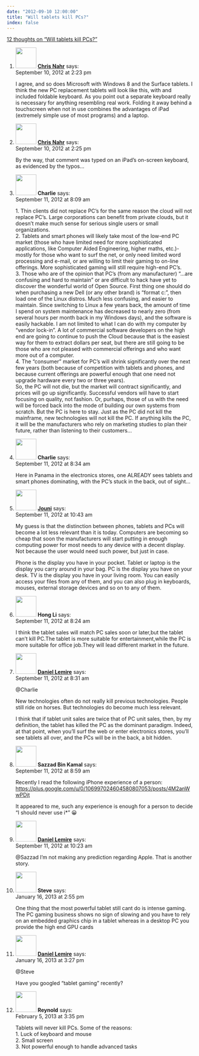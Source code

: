```yaml
---
date: "2012-09-10 12:00:00"
title: "Will tablets kill PCs?"
index: false
---
```


[12 thoughts on &ldquo;Will tablets kill PCs?&rdquo;](/lemire/blog/2012/09-10-will-tablets-kill-pcs)

<ol class="comment-list">
<li id="comment-55569" class="comment even thread-even depth-1">
<div class="comment-author vcard">
<img alt src="https://secure.gravatar.com/avatar/26e0963e76bf85cb06c8c2fbce2f06df?s=56&#038;d=mm&#038;r=g" srcset="https://secure.gravatar.com/avatar/26e0963e76bf85cb06c8c2fbce2f06df?s=112&#038;d=mm&#038;r=g 2x" class="avatar avatar-56 photo" height="56" width="56" decoding="async" /> <b class="fn"><a href="https://kynosarges.wordpress.com/" class="url" rel="ugc external nofollow">Chris Nahr</a></b> <span class="says">says:</span> </div>
<div class="comment-metadata"><time datetime="2012-09-10T14:23:40+00:00">September 10, 2012 at 2:23 pm</time></a> </div>
<div class="comment-content">
<p>I agree, and so does Microsoft with Windows 8 and the Surface tablets. I think the new PC replacement tablets will look like this, with and included foldable keyboard. As you point out a separate keyboard really is necessary for anything resembling real work. Folding it away behind a touchscreen when not in use combines the advantages of iPad (extremely simple use of most programs) and a laptop.</p>
</div>
</li>
<li id="comment-55570" class="comment odd alt thread-odd thread-alt depth-1">
<div class="comment-author vcard">
<img alt src="https://secure.gravatar.com/avatar/26e0963e76bf85cb06c8c2fbce2f06df?s=56&#038;d=mm&#038;r=g" srcset="https://secure.gravatar.com/avatar/26e0963e76bf85cb06c8c2fbce2f06df?s=112&#038;d=mm&#038;r=g 2x" class="avatar avatar-56 photo" height="56" width="56" decoding="async" /> <b class="fn"><a href="https://kynosarges.wordpress.com/" class="url" rel="ugc external nofollow">Chris Nahr</a></b> <span class="says">says:</span> </div>
<div class="comment-metadata"><time datetime="2012-09-10T14:25:36+00:00">September 10, 2012 at 2:25 pm</time></a> </div>
<div class="comment-content">
<p>By the way, that comment was typed on an iPad&rsquo;s on-screen keyboard, as evidenced by the typos&#8230;</p>
</div>
</li>
<li id="comment-55571" class="comment even thread-even depth-1">
<div class="comment-author vcard">
<img alt src="https://secure.gravatar.com/avatar/0323030ba08b06021422307cf679d5c8?s=56&#038;d=mm&#038;r=g" srcset="https://secure.gravatar.com/avatar/0323030ba08b06021422307cf679d5c8?s=112&#038;d=mm&#038;r=g 2x" class="avatar avatar-56 photo" height="56" width="56" loading="lazy" decoding="async" /> <b class="fn">Charlie</b> <span class="says">says:</span> </div>
<div class="comment-metadata"><time datetime="2012-09-11T08:09:37+00:00">September 11, 2012 at 8:09 am</time></a> </div>
<div class="comment-content">
<p>1. Thin clients did not replace PC&rsquo;s for the same reason the cloud will not replace PC&rsquo;s. Large corporations can benefit from private clouds, but it doesn&rsquo;t make much sense for serious single users or small organizations.<br/>
2. Tablets and smart phones will likely take most of the low-end PC market (those who have limited need for more sophisticated applications, like Computer Aided Engineering, higher maths, etc.)- mostly for those who want to surf the net, or only need limited word processing and e-mail, or are willing to limit their gaming to on-line offerings. More sophisticated gaming will still require high-end PC&rsquo;s.<br/>
3. Those who are of the opinion that PC&rsquo;s (from any manufacturer) &ldquo;&#8230;are confusing and hard to maintain&rdquo; or are difficult to hack have yet to discover the wonderful world of Open Source. First thing one should do when purchasing a new Dell (or any other brand) is &ldquo;format c:&rdquo;, then load one of the Linux distros. Much less confusing, and easier to maintain. Since switching to Linux a few years back, the amount of time I spend on system maintenance has decreased to nearly zero (from several hours per month back in my Windows days), and the software is easily hackable. I am not limited to what I can do with my computer by &ldquo;vendor lock-in&rdquo;. A lot of commercial software developers on the high end are going to continue to push the Cloud because that is the easiest way for them to extract dollars per seat, but there are still going to be those who are not pleased with commercial offerings and who want more out of a computer.<br/>
4. The &ldquo;consumer&rdquo; market for PC&rsquo;s will shrink significantly over the next few years (both because of competition with tablets and phones, and because current offerings are powerful enough that one need not upgrade hardware every two or three years).<br/>
So, the PC will not die, but the market will contract significantly, and prices will go up significantly. Successful vendors will have to start focusing on quality, not fashion. Or, purhaps, those of us with the need will be forced back into the mode of building our own systems from scratch. But the PC is here to stay. Just as the PC did not kill the mainframe, new technologies will not kill the PC. If anything kills the PC, it will be the manufacturers who rely on marketing studies to plan their future, rather than listening to their customers&#8230;</p>
</div>
</li>
<li id="comment-55574" class="comment odd alt thread-odd thread-alt depth-1">
<div class="comment-author vcard">
<img alt src="https://secure.gravatar.com/avatar/0323030ba08b06021422307cf679d5c8?s=56&#038;d=mm&#038;r=g" srcset="https://secure.gravatar.com/avatar/0323030ba08b06021422307cf679d5c8?s=112&#038;d=mm&#038;r=g 2x" class="avatar avatar-56 photo" height="56" width="56" loading="lazy" decoding="async" /> <b class="fn">Charlie</b> <span class="says">says:</span> </div>
<div class="comment-metadata"><time datetime="2012-09-11T08:34:22+00:00">September 11, 2012 at 8:34 am</time></a> </div>
<div class="comment-content">
<p>Here in Panama in the electronics stores, one ALREADY sees tablets and smart phones dominating, with the PC&rsquo;s stuck in the back, out of sight&#8230;</p>
</div>
</li>
<li id="comment-55578" class="comment even thread-even depth-1">
<div class="comment-author vcard">
<img alt src="https://secure.gravatar.com/avatar/8af88bac916c9bf3f45831c114d30b0e?s=56&#038;d=mm&#038;r=g" srcset="https://secure.gravatar.com/avatar/8af88bac916c9bf3f45831c114d30b0e?s=112&#038;d=mm&#038;r=g 2x" class="avatar avatar-56 photo" height="56" width="56" loading="lazy" decoding="async" /> <b class="fn"><a href="http://jltsiren.kapsi.fi/" class="url" rel="ugc external nofollow">Jouni</a></b> <span class="says">says:</span> </div>
<div class="comment-metadata"><time datetime="2012-09-11T10:43:53+00:00">September 11, 2012 at 10:43 am</time></a> </div>
<div class="comment-content">
<p>My guess is that the distinction between phones, tablets and PCs will become a lot less relevant than it is today. Computers are becoming so cheap that soon the manufacturers will start putting in enough computing power for most needs to any device with a decent display. Not because the user would need such power, but just in case.</p>
<p>Phone is the display you have in your pocket. Tablet or laptop is the display you carry around in your bag. PC is the display you have on your desk. TV is the display you have in your living room. You can easily access your files from any of them, and you can also plug in keyboards, mouses, external storage devices and so on to any of them.</p>
</div>
</li>
<li id="comment-55572" class="comment odd alt thread-odd thread-alt depth-1">
<div class="comment-author vcard">
<img alt src="https://secure.gravatar.com/avatar/23725bffa31ea5f40833907b043f0b44?s=56&#038;d=mm&#038;r=g" srcset="https://secure.gravatar.com/avatar/23725bffa31ea5f40833907b043f0b44?s=112&#038;d=mm&#038;r=g 2x" class="avatar avatar-56 photo" height="56" width="56" loading="lazy" decoding="async" /> <b class="fn">Hong Li</b> <span class="says">says:</span> </div>
<div class="comment-metadata"><time datetime="2012-09-11T08:24:10+00:00">September 11, 2012 at 8:24 am</time></a> </div>
<div class="comment-content">
<p>I think the tablet sales will match PC sales soon or later,but the tablet can&rsquo;t kill PC.The tablet is more suitable for entertainment,while the PC is more suitable for office job.They will lead different market in the future.</p>
</div>
</li>
<li id="comment-55573" class="comment byuser comment-author-lemire bypostauthor even thread-even depth-1">
<div class="comment-author vcard">
<img alt src="https://secure.gravatar.com/avatar/2ca999bef9535950f5b84281a4dab006?s=56&#038;d=mm&#038;r=g" srcset="https://secure.gravatar.com/avatar/2ca999bef9535950f5b84281a4dab006?s=112&#038;d=mm&#038;r=g 2x" class="avatar avatar-56 photo" height="56" width="56" loading="lazy" decoding="async" /> <b class="fn"><a href="https://lemire.me/en/" class="url" rel="ugc">Daniel Lemire</a></b> <span class="says">says:</span> </div>
<div class="comment-metadata"><time datetime="2012-09-11T08:31:27+00:00">September 11, 2012 at 8:31 am</time></a> </div>
<div class="comment-content">
<p>@Charlie</p>
<p>New technologies often do not really kill previous technologies. People still ride on horses. But technologies do become much less relevant. </p>
<p>I think that if tablet unit sales are twice that of PC unit sales, then, by my definition, the tablet has killed the PC as the dominant paradigm. Indeed, at that point, when you&rsquo;ll surf the web or enter electronics stores, you&rsquo;ll see tablets all over, and the PCs will be in the back, a bit hidden.</p>
</div>
</li>
<li id="comment-55575" class="comment odd alt thread-odd thread-alt depth-1">
<div class="comment-author vcard">
<img alt src="https://secure.gravatar.com/avatar/4f5a23a929db1540b941960615cfad01?s=56&#038;d=mm&#038;r=g" srcset="https://secure.gravatar.com/avatar/4f5a23a929db1540b941960615cfad01?s=112&#038;d=mm&#038;r=g 2x" class="avatar avatar-56 photo" height="56" width="56" loading="lazy" decoding="async" /> <b class="fn">Sazzad Bin Kamal</b> <span class="says">says:</span> </div>
<div class="comment-metadata"><time datetime="2012-09-11T08:59:46+00:00">September 11, 2012 at 8:59 am</time></a> </div>
<div class="comment-content">
<p>Recently I read the following iPhone experience of a person: <a href="https://plus.google.com/u/0/106997024604580807053/posts/4M2anWwPDjt" rel="nofollow ugc">https://plus.google.com/u/0/106997024604580807053/posts/4M2anWwPDjt</a></p>
<p>It appeared to me, such any experience is enough for a person to decide &ldquo;I should never use i*&rdquo; 😀</p>
</div>
</li>
<li id="comment-55577" class="comment byuser comment-author-lemire bypostauthor even thread-even depth-1">
<div class="comment-author vcard">
<img alt src="https://secure.gravatar.com/avatar/2ca999bef9535950f5b84281a4dab006?s=56&#038;d=mm&#038;r=g" srcset="https://secure.gravatar.com/avatar/2ca999bef9535950f5b84281a4dab006?s=112&#038;d=mm&#038;r=g 2x" class="avatar avatar-56 photo" height="56" width="56" loading="lazy" decoding="async" /> <b class="fn"><a href="https://lemire.me/en/" class="url" rel="ugc">Daniel Lemire</a></b> <span class="says">says:</span> </div>
<div class="comment-metadata"><time datetime="2012-09-11T10:23:11+00:00">September 11, 2012 at 10:23 am</time></a> </div>
<div class="comment-content">
<p>@Sazzad I&rsquo;m not making any prediction regarding Apple. That is another story.</p>
</div>
</li>
<li id="comment-65849" class="comment odd alt thread-odd thread-alt depth-1">
<div class="comment-author vcard">
<img alt src="https://secure.gravatar.com/avatar/891e92bdb5088b3539f9ccc32b7e085b?s=56&#038;d=mm&#038;r=g" srcset="https://secure.gravatar.com/avatar/891e92bdb5088b3539f9ccc32b7e085b?s=112&#038;d=mm&#038;r=g 2x" class="avatar avatar-56 photo" height="56" width="56" loading="lazy" decoding="async" /> <b class="fn">Steve</b> <span class="says">says:</span> </div>
<div class="comment-metadata"><time datetime="2013-01-16T14:55:11+00:00">January 16, 2013 at 2:55 pm</time></a> </div>
<div class="comment-content">
<p>One thing that the most powerful tablet still cant do is intense gaming. The PC gaming business shows no sign of slowing and you have to rely on an embedded graphics chip in a tablet whereas in a desktop PC you provide the high end GPU cards</p>
</div>
</li>
<li id="comment-65854" class="comment byuser comment-author-lemire bypostauthor even thread-even depth-1">
<div class="comment-author vcard">
<img alt src="https://secure.gravatar.com/avatar/2ca999bef9535950f5b84281a4dab006?s=56&#038;d=mm&#038;r=g" srcset="https://secure.gravatar.com/avatar/2ca999bef9535950f5b84281a4dab006?s=112&#038;d=mm&#038;r=g 2x" class="avatar avatar-56 photo" height="56" width="56" loading="lazy" decoding="async" /> <b class="fn"><a href="https://lemire.me/en/" class="url" rel="ugc">Daniel Lemire</a></b> <span class="says">says:</span> </div>
<div class="comment-metadata"><time datetime="2013-01-16T15:27:31+00:00">January 16, 2013 at 3:27 pm</time></a> </div>
<div class="comment-content">
<p>@Steve</p>
<p>Have you googled &ldquo;tablet gaming&rdquo; recently?</p>
</div>
</li>
<li id="comment-71518" class="comment odd alt thread-odd thread-alt depth-1">
<div class="comment-author vcard">
<img alt src="https://secure.gravatar.com/avatar/?s=56&#038;d=mm&#038;r=g" srcset="https://secure.gravatar.com/avatar/?s=112&#038;d=mm&#038;r=g 2x" class="avatar avatar-56 photo avatar-default" height="56" width="56" loading="lazy" decoding="async" /> <b class="fn">Reynold</b> <span class="says">says:</span> </div>
<div class="comment-metadata"><time datetime="2013-02-05T15:35:57+00:00">February 5, 2013 at 3:35 pm</time></a> </div>
<div class="comment-content">
<p>Tablets will never kill PCs. Some of the reasons:<br/>
1. Luck of keyboard and mouse<br/>
2. Small screen<br/>
3. Not powerful enough to handle advanced tasks</p>
</div>
</li>
</ol>
